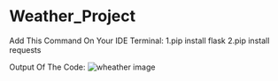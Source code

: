 # Weather_Project

Add This Command On Your IDE Terminal:
1.pip install flask 
2.pip install requests


Output Of The Code:
![wheather image](https://github.com/user-attachments/assets/ebe7ac63-35b0-4713-b5a4-933a8d69a8c2)
